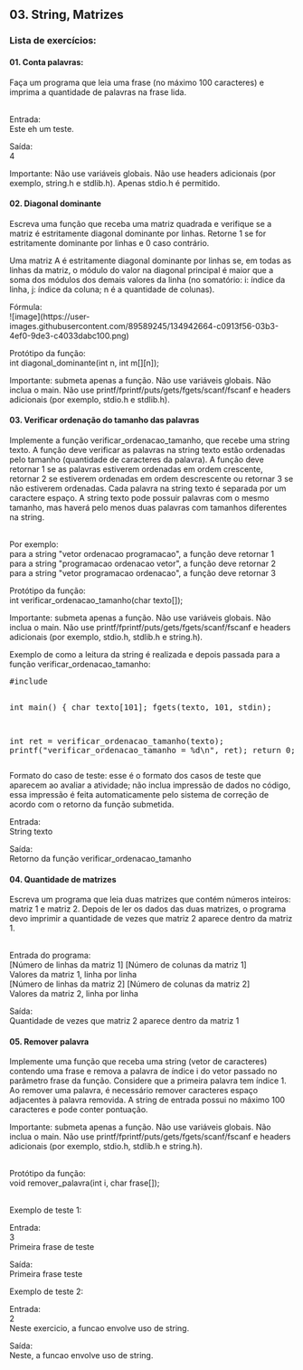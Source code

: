 <h2>03. String, Matrizes</h2>

<h3>Lista de exercícios: </h3>

<h4>01. Conta palavras:</h4>
Faça um programa que leia uma frase (no máximo 100 caracteres) e imprima a quantidade de palavras na frase lida.
<p><br>
Entrada:<br>
Este eh um teste.
<p>
Saída:<br>
4
<p>
Importante: Não use variáveis globais. Não use headers adicionais (por exemplo, string.h e stdlib.h). Apenas stdio.h é permitido.

<h4>02. Diagonal dominante</h4>
Escreva uma função que receba uma matriz quadrada e verifique se a matriz é estritamente diagonal dominante por linhas. Retorne 1 se for estritamente dominante por linhas e 0 caso contrário.
<p>
Uma matriz A é estritamente diagonal dominante por linhas se, em todas as linhas da matriz, o módulo do valor na diagonal principal é maior que a soma dos módulos dos demais valores da linha (no somatório: i: índice da linha, j: índice da coluna; n é a quantidade de colunas).
<p>
Fórmula:<br>
![image](https://user-images.githubusercontent.com/89589245/134942664-c0913f56-03b3-4ef0-9de3-c4033dabc100.png)
<p>
Protótipo da função:<br>
int diagonal_dominante(int n, int m[][n]);
<p>
Importante: submeta apenas a função. Não use variáveis globais. Não inclua o main. Não use printf/fprintf/puts/gets/fgets/scanf/fscanf e headers adicionais (por exemplo, stdio.h e stdlib.h).
  
<h4>03. Verificar ordenação do tamanho das palavras</h4>
Implemente a função verificar_ordenacao_tamanho, que recebe uma string texto. A função deve verificar as palavras na string texto estão ordenadas pelo tamanho (quantidade de caracteres da palavra). A função deve retornar 1 se as palavras estiverem ordenadas em ordem crescente, retornar 2 se estiverem ordenadas em ordem descrescente ou retornar 3 se não estiverem ordenadas. Cada palavra na string texto é separada por um caractere espaço. A string texto pode possuir palavras com o mesmo tamanho, mas haverá pelo menos duas palavras com tamanhos diferentes na string.
<p><br>
Por exemplo:<br>
para a string "vetor ordenacao programacao", a função deve retornar 1<br>
para a string "programacao ordenacao vetor", a função deve retornar 2<br>
para a string "vetor programacao ordenacao", a função deve retornar 3<br>
<p>
Protótipo da função:<br>
int verificar_ordenacao_tamanho(char texto[]);
<p>
Importante: submeta apenas a função. Não use variáveis globais. Não inclua o main. Não use printf/fprintf/puts/gets/fgets/scanf/fscanf e headers adicionais (por exemplo, stdio.h, stdlib.h e string.h).
<p>
Exemplo de como a leitura da string é realizada e depois passada para a função verificar_ordenacao_tamanho:
<p>
<pre>
#include <stdio.h>

int main() {
  char texto[101];
  fgets(texto, 101, stdin);
    
  int ret = verificar_ordenacao_tamanho(texto);
  printf("verificar_ordenacao_tamanho = %d\n", ret);
  return 0;
}
</pre>
Formato do caso de teste: esse é o formato dos casos de teste que aparecem ao avaliar a atividade; não inclua impressão de dados no código, essa impressão é feita automaticamente pelo sistema de correção de acordo com o retorno da função submetida.
<p>
Entrada:<br>
String texto
<p>
Saída:<br>
Retorno da função verificar_ordenacao_tamanho


<h4>04. Quantidade de matrizes</h4>
Escreva um programa que leia duas matrizes que contém números inteiros: matriz 1 e matriz 2. Depois de ler os dados das duas matrizes, o programa devo imprimir a quantidade de vezes que matriz 2 aparece dentro da matriz 1.
<p><br>
Entrada do programa:<br>
[Número de linhas da matriz 1] [Número de colunas da matriz 1]<br>
Valores da matriz 1, linha por linha<br>
[Número de linhas da matriz 2] [Número de colunas da matriz 2]<br>
Valores da matriz 2, linha por linha
<p>
Saída:<br>
Quantidade de vezes que matriz 2 aparece dentro da matriz 1

<h4>05. Remover palavra</h4>
Implemente uma função que receba uma string (vetor de caracteres) contendo uma frase e remova a palavra de índice i do vetor passado no parâmetro frase da função. Considere que a primeira palavra tem índice 1. Ao remover uma palavra, é necessário remover caracteres espaço adjacentes à palavra removida. A string de entrada possui no máximo 100 caracteres e pode conter pontuação.
<p>
Importante: submeta apenas a função. Não use variáveis globais. Não inclua o main. Não use printf/fprintf/puts/gets/fgets/scanf/fscanf e headers adicionais (por exemplo, stdio.h, stdlib.h e string.h).
<p><br>
Protótipo da função:<br>
void remover_palavra(int i, char frase[]);
<p><br>
Exemplo de teste 1:
<p>
Entrada:<br>
3<br>
Primeira frase de teste
<p>
Saída:<br>
Primeira frase teste
<p>
Exemplo de teste 2:
<p>
Entrada:<br>
2<br>
Neste exercicio, a funcao envolve uso de string.
<p>Saída:<br>
Neste, a funcao envolve uso de string.
